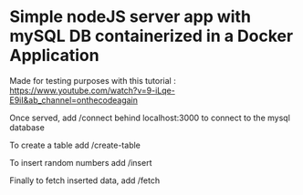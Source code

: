 # Simple nodeJS server app with mySQL DB containerized in a Docker Application

Made for testing purposes with this tutorial : https://www.youtube.com/watch?v=9-iLqe-E9iI&ab_channel=onthecodeagain

Once served, add /connect behind localhost:3000 to connect to the mysql database

To create a table add /create-table

To insert random numbers add /insert

Finally to fetch inserted data, add /fetch
